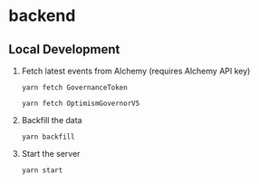 # backend

## Local Development

1. Fetch latest events from Alchemy (requires Alchemy API key)

   `yarn fetch GovernanceToken`

   `yarn fetch OptimismGovernorV5`

2. Backfill the data

   `yarn backfill`

3. Start the server

   `yarn start`
